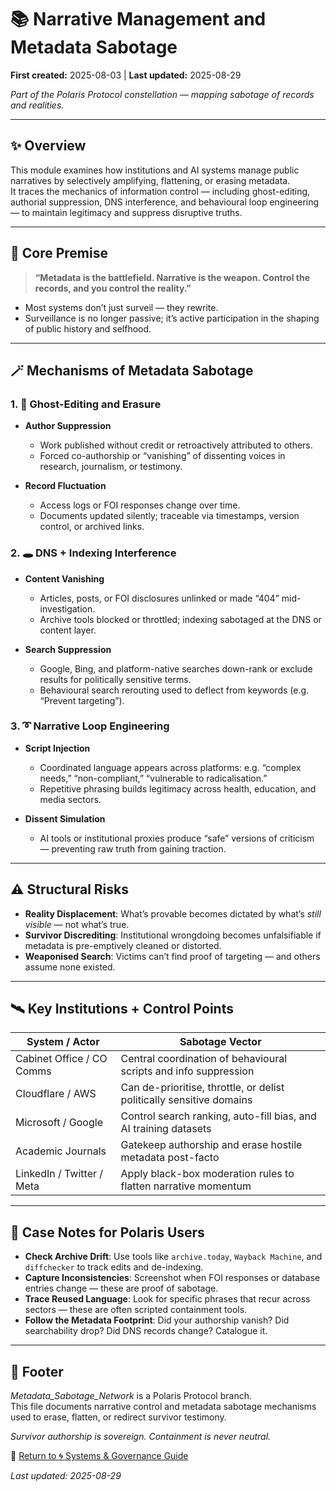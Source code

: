 # 📚 Narrative Management and Metadata Sabotage  

**First created:** 2025-08-03 | **Last updated:** 2025-08-29

*Part of the Polaris Protocol constellation — mapping sabotage of records and realities.*  

---

## ✨ Overview  

This module examines how institutions and AI systems manage public narratives by selectively amplifying, flattening, or erasing metadata.<br> 
It traces the mechanics of information control — including ghost-editing, authorial suppression, DNS interference, and behavioural loop engineering — to maintain legitimacy and suppress disruptive truths.  

---

## 🧠 Core Premise  

> **“Metadata is the battlefield. Narrative is the weapon. Control the records, and you control the reality.”**  

- Most systems don’t just surveil — they rewrite.  
- Surveillance is no longer passive; it’s active participation in the shaping of public history and selfhood.  

---

## 🪄 Mechanisms of Metadata Sabotage  

### 1. 🧹 Ghost-Editing and Erasure  

- **Author Suppression**  
  - Work published without credit or retroactively attributed to others.  
  - Forced co-authorship or “vanishing” of dissenting voices in research, journalism, or testimony.  

- **Record Fluctuation**  
  - Access logs or FOI responses change over time.  
  - Documents updated silently; traceable via timestamps, version control, or archived links.  

### 2. 🕳 DNS + Indexing Interference  

- **Content Vanishing**  
  - Articles, posts, or FOI disclosures unlinked or made “404” mid-investigation.  
  - Archive tools blocked or throttled; indexing sabotaged at the DNS or content layer.  

- **Search Suppression**  
  - Google, Bing, and platform-native searches down-rank or exclude results for politically sensitive terms.  
  - Behavioural search rerouting used to deflect from keywords (e.g. “Prevent targeting”).  

### 3. ➰ Narrative Loop Engineering  

- **Script Injection**  
  - Coordinated language appears across platforms: e.g. “complex needs,” “non-compliant,” “vulnerable to radicalisation.”  
  - Repetitive phrasing builds legitimacy across health, education, and media sectors.  

- **Dissent Simulation**  
  - AI tools or institutional proxies produce “safe” versions of criticism — preventing raw truth from gaining traction.  

---

## ⚠️ Structural Risks  

- **Reality Displacement**: What’s provable becomes dictated by what’s *still visible* — not what’s true.  
- **Survivor Discrediting**: Institutional wrongdoing becomes unfalsifiable if metadata is pre-emptively cleaned or distorted.  
- **Weaponised Search**: Victims can’t find proof of targeting — and others assume none existed.  

---

## 🛰️ Key Institutions + Control Points  

| System / Actor | Sabotage Vector |
|----------------|-----------------|
| Cabinet Office / CO Comms | Central coordination of behavioural scripts and info suppression |
| Cloudflare / AWS | Can de-prioritise, throttle, or delist politically sensitive domains |
| Microsoft / Google | Control search ranking, auto-fill bias, and AI training datasets |
| Academic Journals | Gatekeep authorship and erase hostile metadata post-facto |
| LinkedIn / Twitter / Meta | Apply black-box moderation rules to flatten narrative momentum |  

---

## 💫 Case Notes for Polaris Users  

- **Check Archive Drift**: Use tools like `archive.today`, `Wayback Machine`, and `diffchecker` to track edits and de-indexing.  
- **Capture Inconsistencies**: Screenshot when FOI responses or database entries change — these are proof of sabotage.  
- **Trace Reused Language**: Look for specific phrases that recur across sectors — these are often scripted containment tools.  
- **Follow the Metadata Footprint**: Did your authorship vanish? Did searchability drop? Did DNS records change? Catalogue it.  

---

## 🏮 Footer  

*Metadata_Sabotage_Network* is a Polaris Protocol branch.  
This file documents narrative control and metadata sabotage mechanisms used to erase, flatten, or redirect survivor testimony.  

*Survivor authorship is sovereign. Containment is never neutral.*

🏮 [Return to 🌀 Systems & Governance Guide](./README.md)  

_Last updated: 2025-08-29_
